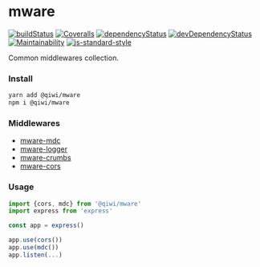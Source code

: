 # mware
[![buildStatus](https://api.travis-ci.com/qiwi/cyclone.svg?branch=master)](https://travis-ci.com/qiwi/mware)
[![Coveralls](https://img.shields.io/coveralls/qiwi/mware.svg?maxAge=3600)](https://coveralls.io/github/qiwi/mware)
[![dependencyStatus](https://img.shields.io/david/qiwi/mware.svg?maxAge=3600)](https://david-dm.org/qiwi/mware)
[![devDependencyStatus](https://img.shields.io/david/dev/qiwi/mware.svg?maxAge=3600)](https://david-dm.org/qiwi/mware)
[![Maintainability](https://api.codeclimate.com/v1/badges/c46b48482b78c4f6c2c0/maintainability)](https://codeclimate.com/github/qiwi/mware/maintainability)
[![js-standard-style](https://img.shields.io/badge/code%20style-standard-brightgreen.svg)](http://standardjs.com)

Common middlewares collection.

### Install
```bash
yarn add @qiwi/mware
npm i @qiwi/mware
```

### Middlewares
* [mware-mdc](./packages/mware-mdc/README.md)
* [mware-logger](./packages/mware-logger/README.md)
* [mware-crumbs](./packages/mware-crumbs/README.md)
* [mware-cors](./packages/mware-cors/README.md)

### Usage
```javascript
import {cors, mdc} from '@qiwi/mware'
import express from 'express'

const app = express()

app.use(cors())
app.use(mdc())
app.listen(...)
```